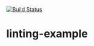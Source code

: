 [![Build Status](https://travis-ci.org/nobleburgundy/linting-example.svg?branch=main)](https://travis-ci.org/nobleburgundy/linting-example)

# linting-example
